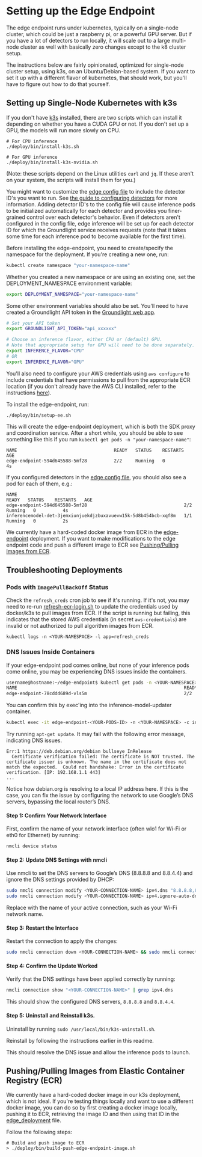
# Setting up the Edge Endpoint

The edge endpoint runs under kubernetes, typically on a single-node cluster, which could be just a raspberry pi, or a powerful GPU server.  But if you have a lot of detectors to run locally, it will scale out to a large multi-node cluster as well with basically zero changes except to the k8 cluster setup. 

The instructions below are fairly opinionated, optimized for single-node cluster setup, using k3s, on an Ubuntu/Debian-based system.  If you want to set it up with a different flavor of kubernetes, that should work, but you'll have to figure out how to do that yourself.

## Setting up Single-Node Kubernetes with k3s

If you don't have [k3s](https://docs.k3s.io/) installed, there are two scripts which can install it depending on whether you have a CUDA GPU or not.  If you don't set up a GPU, the models will run more slowly on CPU.

```shell
# For CPU inference
./deploy/bin/install-k3s.sh
```

```shell
# For GPU inference
./deploy/bin/install-k3s-nvidia.sh
```

(Note: these scripts depend on the Linux utilities `curl` and `jq`. If these aren't on your system, the scripts will install them for you.)

You might want to customize the [edge config file](../configs/edge-config.yaml) to include the detector ID's you want to run. See [the guide to configuring detectors](/CONFIGURING-DETECTORS.md) for more information. Adding detector ID's to the config file will cause inference pods to be initialized automatically for each detector and provides you finer-grained control over each detector's behavior. Even if detectors aren't configured in the config file, edge inference will be set up for each detector ID for which the Groundlight service receives requests (note that it takes some time for each inference pod to become available for the first time).

Before installing the edge-endpoint, you need to create/specify the namespace for the deployment. If you're creating a new one, run:

```bash
kubectl create namespace "your-namespace-name"
```

Whether you created a new namespace or are using an existing one, set the DEPLOYMENT_NAMESPACE environment variable:
```bash
export DEPLOYMENT_NAMESPACE="your-namespace-name"
```

Some other environment variables should also be set. You'll need to have created
a Groundlight API token in the [Groundlight web app](https://app.groundlight.ai/reef/my-account/api-tokens).
```bash
# Set your API token
export GROUNDLIGHT_API_TOKEN="api_xxxxxx"

# Choose an inference flavor, either CPU or (default) GPU.
# Note that appropriate setup for GPU will need to be done separately.
export INFERENCE_FLAVOR="CPU"
# OR
export INFERENCE_FLAVOR="GPU"
```

You'll also need to configure your AWS credentials using `aws configure` to include credentials that have permissions to pull from the appropriate ECR location (if you don't already have the AWS CLI installed, refer to the instructions [here](https://docs.aws.amazon.com/cli/latest/userguide/getting-started-install.html)).

To install the edge-endpoint, run:
```shell
./deploy/bin/setup-ee.sh
```

This will create the edge-endpoint deployment, which is both the SDK proxy and coordination service. After a short while, you should be able to see something like this if you run `kubectl get pods -n "your-namespace-name"`:

```
NAME                                    READY   STATUS    RESTARTS   AGE
edge-endpoint-594d645588-5mf28          2/2     Running   0          4s
```

If you configured detectors in the [edge config file](/configs/edge-config.yaml), you should also see a pod for each of them, e.g.:

```
NAME                                                              READY   STATUS    RESTARTS   AGE
edge-endpoint-594d645588-5mf28                                    2/2     Running   0          4s
inferencemodel-det-3jemxiunjuekdjzbuxavuevw15k-5d8b454bcb-xqf8m   1/1     Running   0          2s
```

We currently have a hard-coded docker image from ECR in the [edge-endpoint](/edge-endpoint/deploy/k3s/edge_deployment.yaml)
deployment. If you want to make modifications to the edge endpoint code and push a different
image to ECR see [Pushing/Pulling Images from ECR](#pushingpulling-images-from-elastic-container-registry-ecr).


## Troubleshooting Deployments

### Pods with `ImagePullBackOff` Status

Check the `refresh_creds` cron job to see if it's running. If it's not, you may need to re-run [refresh-ecr-login.sh](/deploy/bin/refresh-ecr-login.sh) to update the credentials used by docker/k3s to pull images from ECR.  If the script is running but failing, this indicates that the stored AWS credentials (in secret `aws-credentials`) are invalid or not authorized to pull algorithm images from ECR.

```
kubectl logs -n <YOUR-NAMESPACE> -l app=refresh_creds
```

### DNS Issues Inside Containers
If your edge-endpoint pod comes online, but none of your inference pods come online, you may be experiencing DNS issues inside the containers.
```bash
username@hostname:~/edge-endpoint$ kubectl get pods -n <YOUR-NAMESPACE>
NAME                                                              READY   STATUS             RESTARTS        AGE
edge-endpoint-78cddd689d-vls5m                                    2/2     Running            0               11m
```
You can confirm this by exec'ing into the inference-model-updater container.
```bash
kubectl exec -it edge-endpoint-<YOUR-PODS-ID> -n <YOUR-NAMESPACE> -c inference-model-updater -- /bin/bash
```
Try running `apt-get update`. It may fail with the following error message, indicating DNS issues.
```text
Err:1 https://deb.debian.org/debian bullseye InRelease
  Certificate verification failed: The certificate is NOT trusted. The certificate issuer is unknown. The name in the certificate does not match the expected.  Could not handshake: Error in the certificate verification. [IP: 192.168.1.1 443]
...
```
Notice how debian.org is resolving to a local IP address here. If this is the case, you can fix the issue by configuring the network to use Google’s DNS servers, bypassing the local router’s DNS.
#### Step 1: Confirm Your Network Interface

First, confirm the name of your network interface (often wlo1 for Wi-Fi or eth0 for Ethernet) by running:

```bash
nmcli device status
```
#### Step 2: Update DNS Settings with nmcli

Use nmcli to set the DNS servers to Google’s DNS (8.8.8.8 and 8.8.4.4) and ignore the DNS settings provided by DHCP:

```bash
sudo nmcli connection modify <YOUR-CONNECTION-NAME> ipv4.dns "8.8.8.8,8.8.4.4"
sudo nmcli connection modify <YOUR-CONNECTION-NAME> ipv4.ignore-auto-dns yes
```

Replace <YOUR-CONNECTION-NAME> with the name of your active connection, such as your Wi-Fi network name.
#### Step 3: Restart the Interface

Restart the connection to apply the changes:

```bash
sudo nmcli connection down <YOUR-CONNECTION-NAME> && sudo nmcli connection up <YOUR-CONNECTION-NAME>
```
#### Step 4: Confirm the Update Worked

Verify that the DNS settings have been applied correctly by running:

```bash
nmcli connection show "<YOUR-CONNECTION-NAME>" | grep ipv4.dns
```

This should show the configured DNS servers, `8.8.8.8` and `8.8.4.4`.

#### Step 5: Uninstall and Reinstall k3s.
Uninstall by running `sudo /usr/local/bin/k3s-uninstall.sh`.

Reinstall by following the instructions earlier in this readme.

This should resolve the DNS issue and allow the inference pods to launch.

## Pushing/Pulling Images from Elastic Container Registry (ECR)

We currently have a hard-coded docker image in our k3s deployment, which is not ideal.
If you're testing things locally and want to use a different docker image, you can do so
by first creating a docker image locally, pushing it to ECR, retrieving the image ID and
then using that ID in the [edge_deployment](k3s/edge_deployment/edge_deployment.yaml) file.

Follow the following steps:

```shell
# Build and push image to ECR
> ./deploy/bin/build-push-edge-endpoint-image.sh
```
